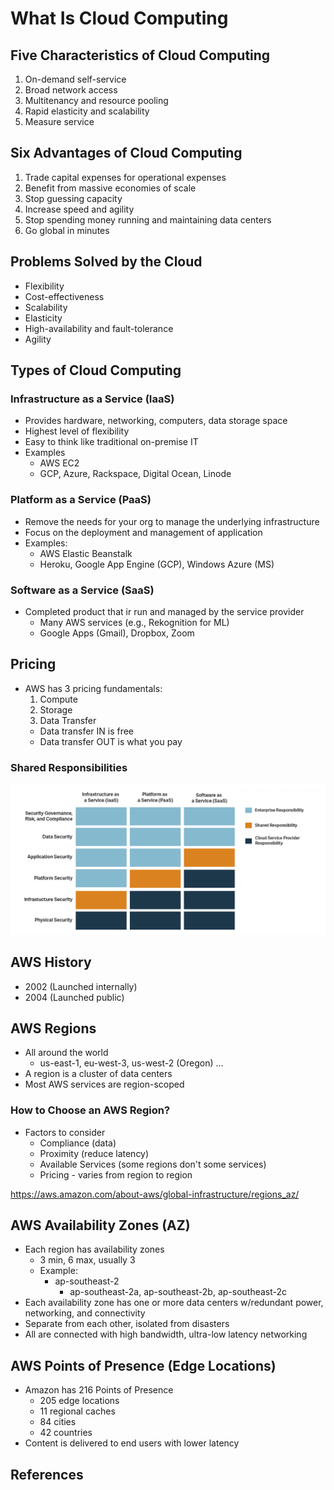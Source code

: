 # What Is Cloud Computing

## Five Characteristics of Cloud Computing
1. On-demand self-service
2. Broad network access
3. Multitenancy and resource pooling
4. Rapid elasticity and scalability
5. Measure service

## Six Advantages of Cloud Computing
1. Trade capital expenses for operational expenses
2. Benefit from massive economies of scale
3. Stop guessing capacity
4. Increase speed and agility
5. Stop spending money running and maintaining data centers
6. Go global in minutes

## Problems Solved by the Cloud
* Flexibility
* Cost-effectiveness
* Scalability
* Elasticity
* High-availability and fault-tolerance
* Agility

## Types of Cloud Computing

### Infrastructure as a Service (IaaS)
* Provides hardware, networking, computers, data storage space
* Highest level of flexibility
* Easy to think like traditional on-premise IT
* Examples
  * AWS EC2
  * GCP, Azure, Rackspace, Digital Ocean, Linode

### Platform as a Service (PaaS)
* Remove the needs for your org to manage the underlying infrastructure
* Focus on the deployment and management of application
* Examples:
  * AWS Elastic Beanstalk
  * Heroku, Google App Engine (GCP), Windows Azure (MS)

### Software as a Service (SaaS)
* Completed product that ir run and managed by the service provider
  * Many AWS services (e.g., Rekognition for ML)
  * Google Apps (Gmail), Dropbox, Zoom

## Pricing
* AWS has 3 pricing fundamentals:
  1. Compute 
  2. Storage
  3. Data Transfer
    * Data transfer IN is free
    * Data transfer OUT is what you pay

### Shared Responsibilities
![shared](images/responsibilities.png)

  
## AWS History
* 2002 (Launched internally)
* 2004 (Launched public)

## AWS Regions
* All around the world
  * us-east-1, eu-west-3, us-west-2 (Oregon) ...
* A region is a cluster of data centers
* Most AWS services are region-scoped

### How to Choose an AWS Region?
* Factors to consider
  * Compliance (data)
  * Proximity (reduce latency)
  * Available Services (some regions don't some services)
  * Pricing - varies from region to region

https://aws.amazon.com/about-aws/global-infrastructure/regions_az/

## AWS Availability Zones (AZ)
* Each region has availability zones
  * 3 min, 6 max, usually 3
  * Example:
    * ap-southeast-2
      * ap-southeast-2a, ap-southeast-2b, ap-southeast-2c
* Each availability zone has one or more data centers w/redundant power, networking, and connectivity
* Separate from each other, isolated from disasters
* All are connected with high bandwidth, ultra-low latency networking

## AWS Points of Presence (Edge Locations)
* Amazon has 216 Points of Presence
  * 205 edge locations
  * 11 regional caches
  * 84 cities
  * 42 countries
* Content is delivered to end users with lower latency


## References


